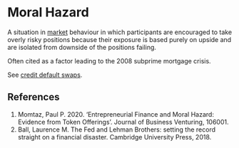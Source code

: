 # Moral Hazard
A situation in [market](market.md) behaviour in which participants are encouraged to take overly risky positions because their exposure is based purely on upside and are isolated from downside of the positions failing. 

Often cited as a factor leading to the 2008 subprime mortgage crisis.

See [credit default swaps](cds.md).

## References
1. Momtaz, Paul P. 2020. ‘Entrepreneurial Finance and Moral Hazard: Evidence from Token Offerings’. Journal of Business Venturing, 106001.
1. Ball, Laurence M. The Fed and Lehman Brothers: setting the record straight on a financial disaster. Cambridge University Press, 2018.
